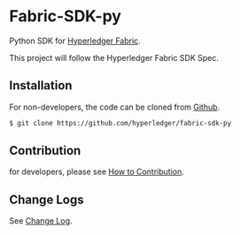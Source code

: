 # Fabric-SDK-py 

Python SDK for [Hyperledger Fabric](https://github.com/hyperledger/fabric).

This project will follow the Hyperledger Fabric SDK Spec.

## Installation

For non-developers, the code can be cloned from [Github](https://github.com/hyperledger/fabric-sdk-py).

```sh
$ git clone https://github.com/hyperledger/fabric-sdk-py
```

## Contribution
for developers, please see [How to Contribution](docs/contribution.md).

## Change Logs
See [Change Log](docs/change_log.md).
